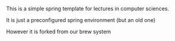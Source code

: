 This is a simple spring template for lectures in computer sciences.

It is just a preconfigured spring environment (but an old one)

However it is forked from our brew system